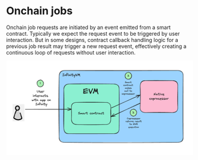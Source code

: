 # Onchain jobs

Onchain job requests are initiated by an event emitted from a smart contract. Typically we expect the request event to be triggered by user interaction. But in some designs, contract callback handling logic for a previous job result may trigger a new request event, effectively creating a continuous loop of requests without user interaction.

![onchain job request](../assets/onchain-job-request.png)